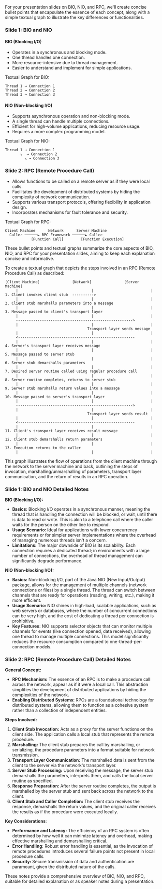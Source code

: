 For your presentation slides on BIO, NIO, and RPC, we'll create concise bullet points that encapsulate the essence of each concept, along with a simple textual graph to illustrate the key differences or functionalities. 

### Slide 1: BIO and NIO

#### BIO (Blocking I/O)

- Operates in a synchronous and blocking mode.
- One thread handles one connection.
- More resource-intensive due to thread management.
- Easier to understand and implement for simple applications.

Textual Graph for BIO:

```
Thread 1 → Connection 1
Thread 2 → Connection 2
Thread 3 → Connection 3
```

#### NIO (Non-blocking I/O)

- Supports asynchronous operation and non-blocking mode.
- A single thread can handle multiple connections.
- Efficient for high-volume applications, reducing resource usage.
- Requires a more complex programming model.

Textual Graph for NIO:

```
Thread 1 → Connection 1
       ↘  → Connection 2
         ↘ → Connection 3
```

### Slide 2: RPC (Remote Procedure Call)

- Allows functions to be called on a remote server as if they were local calls.
- Facilitates the development of distributed systems by hiding the complexity of network communication.
- Supports various transport protocols, offering flexibility in application design.
- Incorporates mechanisms for fault tolerance and security.

Textual Graph for RPC:

```
Client Machine      Network      Server Machine
  Caller ──────► RPC Framework ──────► Callee
            [Function Call]        [Function Execution]
```

These bullet points and textual graphs summarize the core aspects of BIO, NIO, and RPC for your presentation slides, aiming to keep each explanation concise and informative.

To create a textual graph that depicts the steps involved in an RPC (Remote Procedure Call) as described:

```
[Client Machine]               [Network]               [Server Machine]
     |                                  |                          |
1. Client invokes client stub  ---------->                        
     |                                  |                          |
2. Client stub marshalls parameters into a message                
     |                                  |                          |
3. Message passed to client's transport layer                     
     |                                  |                          |
     ------------------------------------------------------>
     |                                  |                          |
                                      Transport layer sends message 
     |                                  |                          |
     <------------------------------------------------------
     |                                  |                          |
4. Server's transport layer receives message                      
     |                                  |                          |
5. Message passed to server stub                                   
     |                                  |                          |
6. Server stub demarshalls parameters                             
     |                                  |                          |
7. Desired server routine called using regular procedure call     
     |                                  |                          |
8. Server routine completes, returns to server stub               
     |                                  |                          |
9. Server stub marshalls return values into a message             
     |                                  |                          |
10. Message passed to server's transport layer                    
     |                                  |                          |
     ------------------------------------------------------>
     |                                  |                          |
                                      Transport layer sends result 
     |                                  |                          |
     <------------------------------------------------------
     |                                  |                          |
11. Client's transport layer receives result message               
     |                                  |                          |
12. Client stub demarshalls return parameters                      
     |                                  |                          |
13. Execution returns to the caller                              
     |                                  |                          |
```

This graph illustrates the flow of operations from the client machine through the network to the server machine and back, outlining the steps of invocation, marshalling/unmarshalling of parameters, transport layer communication, and the return of results in an RPC operation.

### Slide 1: BIO and NIO Detailed Notes

**BIO (Blocking I/O):**

- **Basics:** Blocking I/O operates in a synchronous manner, meaning the thread that is handling the connection will be blocked, or wait, until there is data to read or write. This is akin to a telephone call where the caller waits for the person on the other line to respond.
- **Usage Scenario:** Ideal for applications with lower concurrency requirements or for simpler server implementations where the overhead of managing numerous threads isn't a concern.
- **Limitations:** The major downside of BIO is its scalability. Each connection requires a dedicated thread; in environments with a large number of connections, the overhead of thread management can significantly degrade performance.

**NIO (Non-blocking I/O):**

- **Basics:** Non-blocking I/O, part of the Java NIO (New Input/Output) package, allows for the management of multiple channels (network connections or files) by a single thread. The thread can switch between channels that are ready for operations (reading, writing, etc.), making it more efficient.
- **Usage Scenario:** NIO shines in high-load, scalable applications, such as web servers or databases, where the number of concurrent connections can be very high, and the cost of dedicating a thread per connection is prohibitive.
- **Key Features:** NIO supports selector objects that can monitor multiple channels for events (like connection opened, data received), allowing one thread to manage multiple connections. This model significantly reduces the resource consumption compared to one-thread-per-connection models.

### Slide 2: RPC (Remote Procedure Call) Detailed Notes

**General Concept:**

- **RPC Mechanism:** The essence of an RPC is to make a procedure call across the network, appear as if it were a local call. This abstraction simplifies the development of distributed applications by hiding the complexities of the network.
- **Enabling Distributed Systems:** RPCs are a foundational technology for distributed systems, allowing them to function as a cohesive system rather than a collection of independent entities.

**Steps Involved:**

1. **Client Stub Invocation:** Acts as a proxy for the server functions on the client side. The application calls a local stub that represents the remote procedure.
2. **Marshalling:** The client stub prepares the call by marshalling, or serializing, the procedure parameters into a format suitable for network transmission.
3. **Transport Layer Communication:** The marshalled data is sent from the client to the server via the network's transport layer.
4. **Server Stub Processing:** Upon receiving the message, the server stub demarshalls the parameters, interprets them, and calls the local server routine as specified.
5. **Response Preparation:** After the server routine completes, the output is marshalled by the server stub and sent back across the network to the client.
6. **Client Stub and Caller Completion:** The client stub receives the response, demarshalls the return values, and the original caller receives the results as if the procedure were executed locally.

**Key Considerations:**

- **Performance and Latency:** The efficiency of an RPC system is often determined by how well it can minimize latency and overhead, making effective marshalling and demarshalling critical.
- **Error Handling:** Robust error handling is essential, as the invocation of remote procedures introduces several failure points not present in local procedure calls.
- **Security:** Secure transmission of data and authentication are paramount, given the distributed nature of the calls. 

These notes provide a comprehensive overview of BIO, NIO, and RPC, suitable for detailed explanation or as speaker notes during a presentation.
